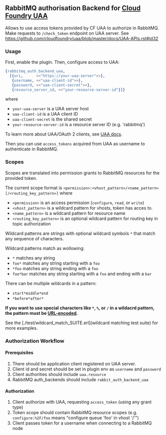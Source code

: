 ## RabbitMQ authorisation Backend for [Cloud Foundry UAA](https://github.com/cloudfoundry/uaa)

Allows to use access tokens provided by CF UAA to authorize in RabbitMQ.
Make requests to `/check_token` endpoint on UAA server. See https://github.com/cloudfoundry/uaa/blob/master/docs/UAA-APIs.rst#id32

### Usage

First, enable the plugin. Then, configure access to UAA:

``` erlang
{rabbitmq_auth_backend_uaa,
  [{uri,      <<"https://your-uaa-server">>},
   {username, <<"uaa-client-id">>},
   {password, <<"uaa-client-secret">>},
   {resource_server_id, <<"your-resource-server-id"}]}

```

where

 * `your-uaa-server` is a UAA server host
 * `uaa-client-id` is a UAA client ID
 * `uaa-client-secret` is the shared secret
 * `your-resource-server-id` is a resource server ID (e.g. 'rabbitmq')

To learn more about UAA/OAuth 2 clients, see [UAA docs](https://github.com/cloudfoundry/uaa/blob/master/docs/UAA-APIs.rst#id73).

Then you can use `access_tokens` acquired from UAA as username to authenticate in RabbitMQ.

### Scopes

Scopes are translated into permission grants to RabbitMQ resources for the provided token.

The current scope format is `<permission>:<vhost_pattern>/<name_pattern>[/<routing_key_pattern>]` where

 * `<permission>` is an access permission (`configure`, `read`, or `write`)
 * `<vhost_pattern>` is a wildcard pattern for vhosts, token has acces to.
 * `<name_pattern>` is a wildcard pattern for resource name
 * `<routing_key_pattern>` is an optional wildcard pattern for routing key in topic authorization

Wildcard patterns are strings with optional wildcard symbols `*` that match
any sequence of characters.

Wildcard patterns match as wollowing:

 * `*` matches any string
 * `foo*` matches any string starting with a `foo`
 * `*foo` matches any string ending with a `foo`
 * `foo*bar` matches any string starting with a `foo` and ending with a `bar`

There can be multiple wildcards in a pattern:

 * `start*middle*end`
 * `*before*after*`

**If you want to use special characters like `*`, `%`, or `/` in a wildacrd pattern,
the pattern must be [URL-encoded](https://en.wikipedia.org/wiki/Percent-encoding).**

See the [./test/wildcard_match_SUITE.erl](wildcard matching test suite) for more examples.


### Authorization Workflow

#### Prerequisites

1. There should be application client registered on UAA server.
2. Client id and secret should be set in plugin env as `username` and `password`
3. Client authorities should include `uaa.resource`
4. RabbitMQ auth_backends should include `rabbit_auth_backend_uaa`

#### Authorization

1. Client authorize with UAA, requesting `access_token` (using any grant type)
2. Token scope should contain RabbitMQ resource scopes (e.g. `configure:%2F/foo` means "configure queue 'foo' in vhost '/'")
3. Client passes token for a username when connecting to a RabbitMQ node
